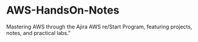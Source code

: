 # AWS-HandsOn-Notes
Mastering AWS through the Ajira AWS re/Start Program, featuring projects, notes, and practical labs."

